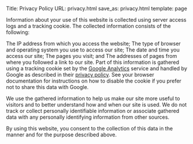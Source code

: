 Title: Privacy Policy
URL: privacy.html
save_as: privacy.html
template: page

Information about your use of this website is collected using server access logs and a tracking cookie. The collected information consists of the following:

The IP address from which you access the website;
The type of browser and operating system you use to access our site;
The date and time you access our site;
The pages you visit; and
The addresses of pages from where you followed a link to our site.
Part of this information is gathered using a tracking cookie set by the [Google Analytics](http://www.google.com/analytics) service and handled by Google as described in their [privacy policy](http://www.google.com/privacy.html). See your browser documentation for instructions on how to disable the cookie if you prefer not to share this data with Google.

We use the gathered information to help us make our site more useful to visitors and to better understand how and when our site is
 used. We do not track or collect personally identifiable information or associate gathered data with any personally identifying information from other sources.

By using this website, you consent to the collection of this data in the manner and for the purpose described above.
